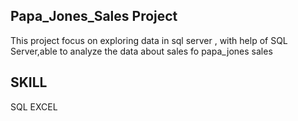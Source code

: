 ## Papa_Jones_Sales Project
This project focus on exploring data in sql server , with help of SQL Server,able to analyze the data about sales fo papa_jones sales 

## SKILL 
SQL
EXCEL
